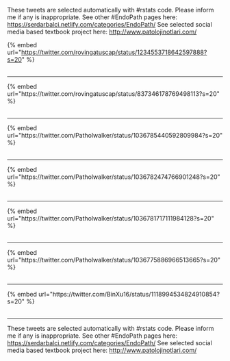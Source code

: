

These tweets are selected automatically with #rstats code. Please inform me if any is inappropriate.
See other #EndoPath pages here: https://serdarbalci.netlify.com/categories/EndoPath/ 
See selected social media based textbook project here: http://www.patolojinotlari.com/

{% embed url="https://twitter.com/rovingatuscap/status/1234553718642597888?s=20" %}<br>
<br>
<hr>
{% embed url="https://twitter.com/rovingatuscap/status/837346178769498113?s=20" %}<br>
<br>
<hr>
{% embed url="https://twitter.com/Patholwalker/status/1036785440592809984?s=20" %}<br>
<br>
<hr>
{% embed url="https://twitter.com/Patholwalker/status/1036782474766901248?s=20" %}<br>
<br>
<hr>
{% embed url="https://twitter.com/Patholwalker/status/1036781717111984128?s=20" %}<br>
<br>
<hr>
{% embed url="https://twitter.com/Patholwalker/status/1036775886966513665?s=20" %}<br>
<br>
<hr>
{% embed url="https://twitter.com/BinXu16/status/1118994534824910854?s=20" %}<br>
<br>
<hr>


These tweets are selected automatically with #rstats code. Please inform me if any is inappropriate.
See other #EndoPath pages here: https://serdarbalci.netlify.com/categories/EndoPath/ 
See selected social media based textbook project here: http://www.patolojinotlari.com/
